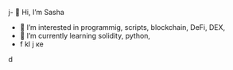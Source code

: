 j- 👋 Hi, I’m Sasha
- 👀 I’m interested in programmig, scripts, blockchain, DeFi, DEX,
- 🌱 I’m currently learning solidity, python,
-  f
kl
  j
ке
  
 d


